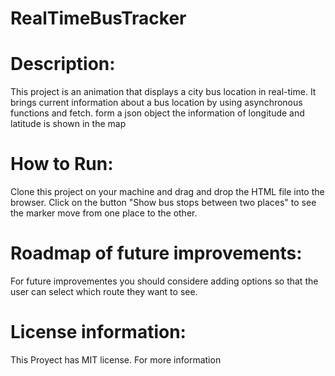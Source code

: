 # RealTimeBusTracker

# Description:

This project is an animation that displays a city bus location in real-time. It brings current information about a 
bus location by using asynchronous functions and fetch. form a json object the information of longitude and latitude 
is shown in the map  

# How to Run: 

Clone this project on your machine and drag and drop the HTML file into the browser. Click on the button 
"Show bus stops between two places" to see the marker move from one place to the other. 

# Roadmap of future improvements:

For future improvementes you should considere adding options so that the user can select which route they want to see.


# License information: 

This Proyect has MIT license. For more information 

